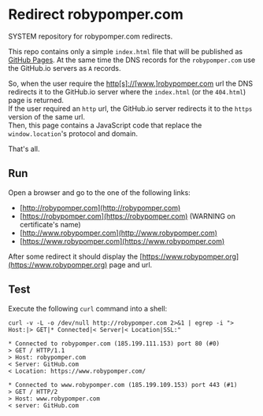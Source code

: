 # Redirect robypomper.com

SYSTEM repository for robypomper.com redirects.

This repo contains only a simple `index.html` file that will be published as
[GitHub Pages](https://pages.github.com/). At the same time the DNS records for
the `robypomper.com` use the GitHub.io servers as `A` records.

So, when the user require the [http[s]://[www.]robypomper.com](https://www.robypomper.com)
url the DNS redirects it to the GitHub.io server where the `index.html` (or the
`404.html`) page is returned.<br/>
If the user required an `http` url, the GitHub.io server redirects it to the
`https` version of the same url.<br/>
Then, this page contains a JavaScript code that replace the `window.location`'s
protocol and domain.

That's all.


## Run

Open a browser and go to the one of the following links:
* [http://robypomper.com](http://robypomper.com)
* [https://robypomper.com](https://robypomper.com) (WARNING on certificate's name)
* [http://www.robypomper.com](http://www.robypomper.com)
* [https://www.robypomper.com](https://www.robypomper.com)

After some redirect it should display the [https://www.robypomper.org](https://www.robypomper.org)
page and url.


## Test

Execute the following `curl` command into a shell:

```shell
curl -v -L -o /dev/null http://robypomper.com 2>&1 | egrep -i "> Host:|> GET|* Connected|< Server|< Location|SSL:"

* Connected to robypomper.com (185.199.111.153) port 80 (#0)
> GET / HTTP/1.1
> Host: robypomper.com
< Server: GitHub.com
< Location: https://www.robypomper.com/

* Connected to www.robypomper.com (185.199.109.153) port 443 (#1)
> GET / HTTP/2
> Host: www.robypomper.com
< server: GitHub.com
```

